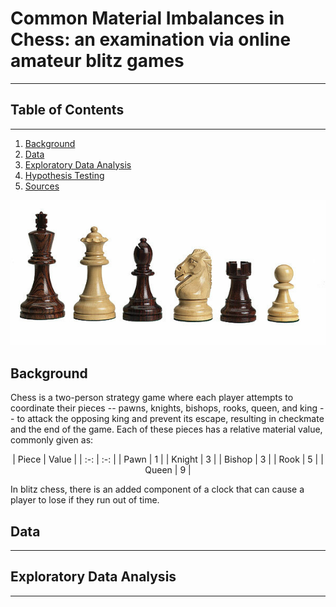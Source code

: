 # Common Material Imbalances in Chess: an examination via online amateur blitz games

_________________________

## Table of Contents
_________________________

1. [Background](#background)
2. [Data](#data)
3. [Exploratory Data Analysis](#exploratory-data-analysis)
4. [Hypothesis Testing](#hypothesis-testing)
5. [Sources](#sources)

<div align="center">
    <img width="1200" src="./images/chesspieces.jpg" alt="chmod Options">
</div>

## Background
Chess is a two-person strategy game where each player attempts to coordinate their pieces -- pawns, knights, bishops, rooks, queen, and king -- to attack the opposing king and prevent its escape, resulting in checkmate and the end of the game. Each of these pieces has a relative material value, commonly given as:
<center>
| Piece  | Value |
|  :-:   | :-: |
| Pawn   | 1 |
| Knight | 3 |
| Bishop | 3 |
| Rook   | 5 |
| Queen  | 9 |
</center>

In blitz chess, there is an added component of a clock that can cause a player to lose if they run out of time.

## Data
_________________________

## Exploratory Data Analysis

_________________________
